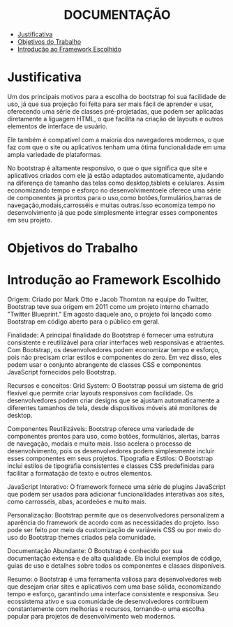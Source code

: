 
<h1 align="center"> DOCUMENTAÇÃO </h1>

* [Justificativa](#Justificativa)
* [Objetivos do Trabalho](#Objetivos-do-Trabalho)
* [Introdução ao Framework Escolhido](#Introdução-ao-Framework-Escolhido)


# Justificativa

Um dos principais motivos para a escolha do bootstrap foi sua facilidade de uso, já que sua projeção foi feita para ser mais fácil de aprender e usar, oferecendo uma série de classes pré-projetadas, que podem ser aplicadas diretamente a liguagem HTML, o que facilita na criação de layouts e outros elementos de interface de usuário.

Ele também é compatível com a maioria dos navegadores modernos, o que faz com que o site ou aplicativos tenham uma ótima funcionalidade em uma ampla variedade de plataformas.

No bootstrap é altamente responsivo, o que o que significa que site e aplicativos criados com ele já estão adaptados automaticamente, ajudando na diferença de tamanho das telas como desktop,tablets e celulares. Assim economizando tempo e esforço no desenvolvimentoele oferece uma série de componentes já prontos para o uso,como botões,formulários,barras de navegação,modais,carrosséis e muitas outras.Isso economiza tempo no desenvolvimento já que pode simplesmente integrar esses componentes em seu projeto.

# Objetivos do Trabalho


# Introdução ao Framework Escolhido
Origem:
Criado por Mark Otto e Jacob Thornton na equipe do Twitter, Bootstrap teve sua origem em 2011 como um projeto 
interno chamado "Twitter Blueprint." Em agosto daquele ano, o projeto foi lançado como Bootstrap em código aberto 
para o público em geral.

Finalidade:
A principal finalidade do Bootstrap é fornecer uma estrutura consistente e reutilizável para criar interfaces web 
responsivas e atraentes. Com Bootstrap, os desenvolvedores podem economizar tempo e esforço, pois não precisam 
criar estilos e componentes do zero. Em vez disso, eles podem usar o conjunto abrangente de classes CSS e 
componentes JavaScript fornecidos pelo Bootstrap.

Recursos e conceitos:
Grid System: O Bootstrap possui um sistema de grid flexível que permite criar layouts responsivos com facilidade. 
Os desenvolvedores podem criar designs que se ajustam automaticamente a diferentes tamanhos de tela, desde 
dispositivos móveis até monitores de desktop.

Componentes Reutilizáveis: Bootstrap oferece uma variedade de componentes prontos para uso, como botões, 
formulários, alertas, barras de navegação, modais e muito mais. Isso acelera o processo de desenvolvimento, 
pois os desenvolvedores podem simplesmente incluir esses componentes em seus projetos.
Tipografia e Estilos: O Bootstrap inclui estilos de tipografia consistentes e classes CSS predefinidas para 
facilitar a formatação de texto e outros elementos.

JavaScript Interativo: O framework fornece uma série de plugins JavaScript que podem ser usados para adicionar 
funcionalidades interativas aos sites, como carrosséis, abas, acordeões e muito mais.

Personalização: Bootstrap permite que os desenvolvedores personalizem a aparência do framework de acordo com as 
necessidades do projeto. Isso pode ser feito por meio da customização de variáveis CSS ou por meio do uso do 
Bootstrap themes criados pela comunidade.

Documentação Abundante: O Bootstrap é conhecido por sua documentação extensa e de alta qualidade. Ela inclui 
exemplos de código, guias de uso e detalhes sobre todos os componentes e classes disponíveis.

Resumo: 
o Bootstrap é uma ferramenta valiosa para desenvolvedores web que desejam criar sites e aplicativos 
com uma base sólida, economizando tempo e esforço, garantindo uma interface consistente e responsiva. Seu 
ecossistema ativo e sua comunidade de desenvolvedores contribuem constantemente com melhorias e recursos, 
tornando-o uma escolha popular para projetos de desenvolvimento web modernos.
